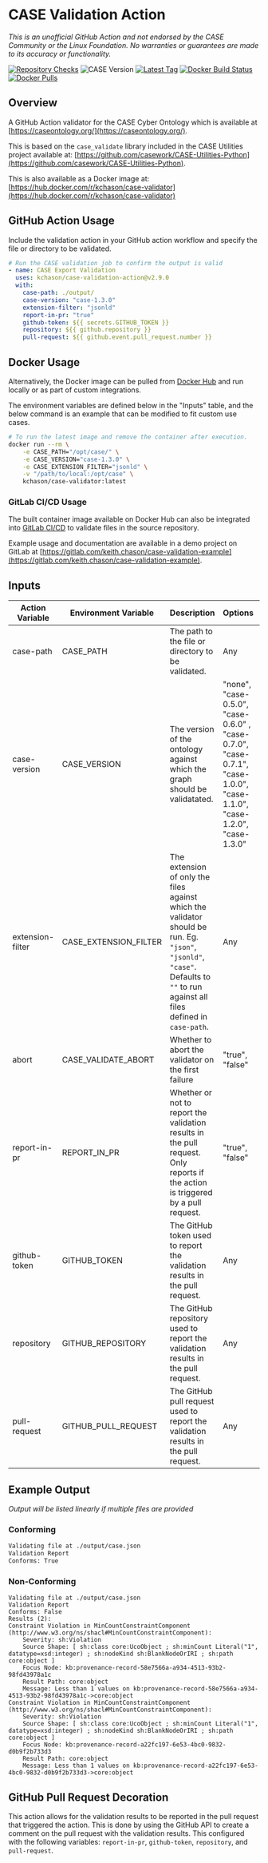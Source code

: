 # CASE Validation Action

_This is an unofficial GitHub Action and not endorsed by the CASE Community or the Linux Foundation. No warranties or
guarantees are made to its accuracy or functionality._

[![Repository Checks](https://github.com/kchason/case-validation-action/actions/workflows/validate.yml/badge.svg)](https://github.com/kchason/case-validation-action/actions/workflows/validate.yml)
![CASE Version](https://img.shields.io/badge/CASE%20Version-1.2.0-brightgreen.svg)
[![Latest Tag](https://img.shields.io/github/v/tag/kchason/case-validation-action?label=action%20version)](https://github.com/kchason/case-validation-action/tags)
[![Docker Build Status](https://img.shields.io/docker/cloud/build/kchason/case-validator)](https://hub.docker.com/repository/docker/kchason/case-validator)
[![Docker Pulls](https://img.shields.io/docker/pulls/kchason/case-validator)](https://hub.docker.com/repository/docker/kchason/case-validator)

## Overview

A GitHub Action validator for the CASE Cyber Ontology which is available
at [https://caseontology.org/](https://caseontology.org/).

This is based on the `case_validate` library included in the CASE Utilities project available
at: [https://github.com/casework/CASE-Utilities-Python](https://github.com/casework/CASE-Utilities-Python).

This is also available as a Docker image
at: [https://hub.docker.com/r/kchason/case-validator](https://hub.docker.com/r/kchason/case-validator)

## GitHub Action Usage

Include the validation action in your GitHub action workflow and specify the file or directory to be validated.

```yaml
# Run the CASE validation job to confirm the output is valid
- name: CASE Export Validation
  uses: kchason/case-validation-action@v2.9.0
  with:
    case-path: ./output/
    case-version: "case-1.3.0"
    extension-filter: "jsonld"
    report-in-pr: "true"
    github-token: ${{ secrets.GITHUB_TOKEN }}
    repository: ${{ github.repository }}
    pull-request: ${{ github.event.pull_request.number }}
```

## Docker Usage

Alternatively, the Docker image can be pulled
from [Docker Hub](https://hub.docker.com/repository/docker/kchason/case-validator) and run locally or as part of custom
integrations.

The environment variables are defined below in the "Inputs" table, and the below command is an example that can be
modified to fit custom use cases.

```bash
# To run the latest image and remove the container after execution. 
docker run --rm \
	-e CASE_PATH="/opt/case/" \
	-e CASE_VERSION="case-1.3.0" \
	-e CASE_EXTENSION_FILTER="jsonld" \
	-v "/path/to/local:/opt/case" \
	kchason/case-validator:latest
```

### GitLab CI/CD Usage

The built container image available on Docker Hub can also be integrated
into [GitLab CI/CD](https://docs.gitlab.com/ee/ci/) to validate files in the source repository.

Example usage and documentation are available in a demo project on GitLab
at [https://gitlab.com/keith.chason/case-validation-example](https://gitlab.com/keith.chason/case-validation-example).

## Inputs

| Action Variable  | Environment Variable  | Description                                                                                                                                                                      | Options                                                                                                   | Default      |
|------------------|-----------------------|----------------------------------------------------------------------------------------------------------------------------------------------------------------------------------|-----------------------------------------------------------------------------------------------------------|--------------|
| case-path        | CASE_PATH             | The path to the file or directory to be validated.                                                                                                                               | Any                                                                                                       | /opt/json    |
| case-version     | CASE_VERSION          | The version of the ontology against which the graph should be validatated.                                                                                                       | "none", "case-0.5.0", "case-0.6.0" , "case-0.7.0", "case-0.7.1", "case-1.0.0", "case-1.1.0", "case-1.2.0", "case-1.3.0" | "case-1.3.0" |
| extension-filter | CASE_EXTENSION_FILTER | The extension of only the files against which the validator should be run. Eg. `"json"`, `"jsonld"`, `"case"`. Defaults to `""` to run against all files defined in `case-path`. | Any                                                                                                       | ""           |
| abort            | CASE_VALIDATE_ABORT   | Whether to abort the validator on the first failure                                                                                                                              | "true", "false"                                                                                           | "false"      |
| report-in-pr     | REPORT_IN_PR          | Whether or not to report the validation results in the pull request. Only reports if the action is triggered by a pull request.                                                  | "true", "false"                                                                                           | "false"      |
| github-token     | GITHUB_TOKEN          | The GitHub token used to report the validation results in the pull request.                                                                                                      | Any                                                                                                       | ""           |
| repository       | GITHUB_REPOSITORY     | The GitHub repository used to report the validation results in the pull request.                                                                                                 | Any                                                                                                       | ""           |
| pull-request     | GITHUB_PULL_REQUEST   | The GitHub pull request used to report the validation results in the pull request.                                                                                               | Any                                                                                                       | ""           |

## Example Output

_Output will be listed linearly if multiple files are provided_

### Conforming

```bash
Validating file at ./output/case.json
Validation Report
Conforms: True
```

### Non-Conforming

```
Validating file at ./output/case.json
Validation Report
Conforms: False
Results (2):
Constraint Violation in MinCountConstraintComponent (http://www.w3.org/ns/shacl#MinCountConstraintComponent):
	Severity: sh:Violation
	Source Shape: [ sh:class core:UcoObject ; sh:minCount Literal("1", datatype=xsd:integer) ; sh:nodeKind sh:BlankNodeOrIRI ; sh:path core:object ]
	Focus Node: kb:provenance-record-58e7566a-a934-4513-93b2-98fd43978a1c
	Result Path: core:object
	Message: Less than 1 values on kb:provenance-record-58e7566a-a934-4513-93b2-98fd43978a1c->core:object
Constraint Violation in MinCountConstraintComponent (http://www.w3.org/ns/shacl#MinCountConstraintComponent):
	Severity: sh:Violation
	Source Shape: [ sh:class core:UcoObject ; sh:minCount Literal("1", datatype=xsd:integer) ; sh:nodeKind sh:BlankNodeOrIRI ; sh:path core:object ]
	Focus Node: kb:provenance-record-a22fc197-6e53-4bc0-9832-d0b9f2b733d3
	Result Path: core:object
	Message: Less than 1 values on kb:provenance-record-a22fc197-6e53-4bc0-9832-d0b9f2b733d3->core:object
```

## GitHub Pull Request Decoration
This action allows for the validation results to be reported in the pull request that triggered the action. This is
done by using the GitHub API to create a comment on the pull request with the validation results. This configured with
the following variables: `report-in-pr`, `github-token`, `repository`, and `pull-request`.
